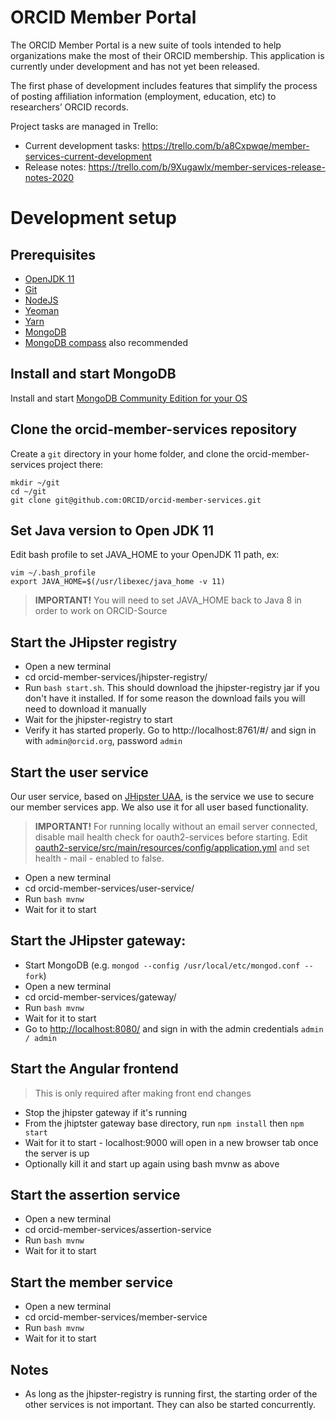 # ORCID Member Portal

The ORCID Member Portal is a new suite of tools intended to help organizations make the most of their ORCID membership. This application is currently under development and has not yet been released.

The first phase of development includes features that simplify the process of posting affiliation information (employment, education, etc) to researchers’ ORCID records.

Project tasks are managed in Trello:
- Current development tasks: https://trello.com/b/a8Cxpwqe/member-services-current-development
- Release notes: https://trello.com/b/9Xugawlx/member-services-release-notes-2020

# Development setup

## Prerequisites

- [OpenJDK 11](https://openjdk.java.net/install/)
- [Git](https://git-scm.com/downloads)
- [NodeJS](https://nodejs.org/en/download)
- [Yeoman](https://yeoman.io/learning/)
- [Yarn](https://yarnpkg.com/lang/en/docs/install/#mac-stable)
- [MongoDB](https://docs.mongodb.com/manual/installation/)
- [MongoDB compass](https://www.mongodb.com/products/compass) also recommended

## Install and start MongoDB

Install and start [MongoDB Community Edition for your OS](https://docs.mongodb.com/manual/administration/install-community/)

## Clone the orcid-member-services repository

Create a `git` directory in your home folder, and clone the orcid-member-services project there:

    mkdir ~/git
    cd ~/git
    git clone git@github.com:ORCID/orcid-member-services.git

## Set Java version to Open JDK 11

Edit bash profile to set JAVA_HOME to your OpenJDK 11 path, ex:

    vim ~/.bash_profile
    export JAVA_HOME=$(/usr/libexec/java_home -v 11)

> **IMPORTANT!** You will need to set JAVA_HOME back to Java 8 in order to work on ORCID-Source

## Start the JHipster registry

- Open a new terminal
- cd orcid-member-services/jhipster-registry/
- Run `bash start.sh`. This should download the jhipster-registry jar if you don't have it installed. If for some reason the download fails you will need to download it manually
- Wait for the jhipster-registry to start
- Verify it has started properly. Go to http://localhost:8761/#/ and sign in with `admin@orcid.org`, password `admin`


## Start the user service

Our user service, based on [JHipster UAA](https://www.jhipster.tech/using-uaa/), is the service we use to secure our member services app. We also use it for all user based functionality.

> **IMPORTANT!** For running locally without an email server connected, disable mail health check for oauth2-services before starting. Edit [oauth2-service/src/main/resources/config/application.yml](https://github.com/ORCID/orcid-member-services/blob/master/oauth2-service/src/main/resources/config/application.yml#L60) and set health - mail - enabled to false.

- Open a new terminal
- cd orcid-member-services/user-service/
- Run `bash mvnw`
- Wait for it to start

## Start the JHipster gateway:

- Start MongoDB (e.g. `mongod --config /usr/local/etc/mongod.conf --fork`)
- Open a new terminal
- cd orcid-member-services/gateway/
- Run `bash mvnw`
- Wait for it to start
- Go to [http://localhost:8080/](http://localhost:8080/) and sign in with the admin credentials `admin / admin`

## Start the Angular frontend
> This is only required after making front end changes

- Stop the jhipster gateway if it's running
- From the jhiptster gateway base directory, run `npm install` then `npm start`
- Wait for it to start - localhost:9000 will open in a new browser tab once the server is up
- Optionally kill it and start up again using bash mvnw as above

## Start the assertion service

- Open a new terminal
- cd orcid-member-services/assertion-service
- Run `bash mvnw`
- Wait for it to start

## Start the member service

- Open a new terminal
- cd orcid-member-services/member-service
- Run `bash mvnw`
- Wait for it to start

## Notes

- As long as the jhipster-registry is running first, the starting order of the other services is not important. They can also be started concurrently.
